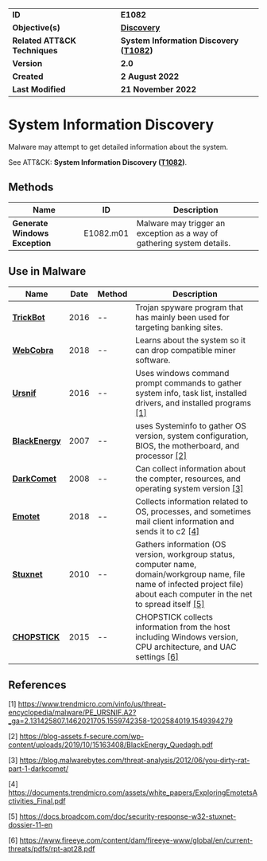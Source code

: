 <table>
<tr>
<td><b>ID</b></td>
<td><b>E1082</b></td>
</tr>
<tr>
<td><b>Objective(s)</b></td>
<td><b><a href="../discovery">Discovery</a></b></td>
</tr>
<tr>
<td><b>Related ATT&CK Techniques</b></td>
<td><b>System Information Discovery (<a href="https://attack.mitre.org/techniques/T1082">T1082</a>)</b></td>
</tr>
<tr>
<td><b>Version</b></td>
<td><b>2.0</b></td>
</tr>
<tr>
<td><b>Created</b></td>
<td><b>2 August 2022</b></td>
</tr>
<tr>
<td><b>Last Modified</b></td>
<td><b>21 November 2022</b></td>
</tr>
</table>


# System Information Discovery

Malware may attempt to get detailed information about the system. 

See ATT&CK: **System Information Discovery ([T1082](https://attack.mitre.org/techniques/T1082/))**.

## Methods

|Name|ID|Description|
|---|---|---|
|**Generate Windows Exception**|E1082.m01|Malware may trigger an exception as a way of gathering system details.|

## Use in Malware

|Name|Date|Method|Description|
|---|---|---|---|
|[**TrickBot**](../xample-malware/trickbot.md)|2016|--|Trojan spyware program that has mainly been used for targeting banking sites.|
|[**WebCobra**](../xample-malware/webcobra.md)|2018|--|Learns about the system so it can drop compatible miner software.|
|[**Ursnif**](../xample-malware/ursnif.md)|2016|--|Uses windows command prompt commands to gather system info, task list, installed drivers, and installed programs  [[1]](#1)|
|[**BlackEnergy**](../xample-malware/blackenergy.md)|2007|--|uses Systeminfo to gather OS version, system configuration, BIOS, the motherboard, and processor [[2]](#2)|
|[**DarkComet**](../xample-malware/darkcomet.md)|2008|--|Can collect information about the compter, resources, and operating system version  [[3]](#3)|
|[**Emotet**](../xample-malware/emotet.md)|2018|--|Collects information related to OS, processes, and sometimes mail client information and sends it to c2 [[4]](#4)|
|[**Stuxnet**](../xample-malware/stuxnet.md)|2010|--|Gathers information (OS version, workgroup status, computer name, domain/workgroup name, file name of infected project file) about each computer in the net to spread itself  [[5]](#5)|
|[**CHOPSTICK**](../xample-malware/chopstick.md)|2015|--|CHOPSTICK collects information from the host including Windows version, CPU architecture, and UAC settings [[6]](#6)|

## References

<a name="1">[1]</a> https://www.trendmicro.com/vinfo/us/threat-encyclopedia/malware/PE_URSNIF.A2?_ga=2.131425807.1462021705.1559742358-1202584019.1549394279

<a name="2">[2]</a> https://blog-assets.f-secure.com/wp-content/uploads/2019/10/15163408/BlackEnergy_Quedagh.pdf

<a name="3">[3]</a> https://blog.malwarebytes.com/threat-analysis/2012/06/you-dirty-rat-part-1-darkcomet/

<a name="4">[4]</a> https://documents.trendmicro.com/assets/white_papers/ExploringEmotetsActivities_Final.pdf

<a name="5">[5]</a> https://docs.broadcom.com/doc/security-response-w32-stuxnet-dossier-11-en

<a name="6">[6]</a> https://www.fireeye.com/content/dam/fireeye-www/global/en/current-threats/pdfs/rpt-apt28.pdf
